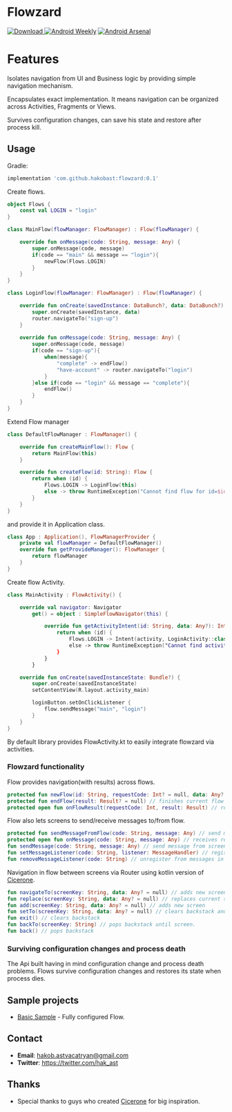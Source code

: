 # Flowzard
[ ![Download](https://api.bintray.com/packages/hakob/maven/flowzard/images/download.svg?version=0.1) ](https://bintray.com/hakob/maven/flowzard/0.1/link)
[![Android Weekly](https://img.shields.io/badge/Android%20Weekly-343-green.svg)](http://androidweekly.net/issues/issue-343)
[![Android Arsenal](https://img.shields.io/badge/Android%20Arsenal-Flowzard-brightgreen.svg?style=flat)](https://android-arsenal.com/details/1/7425)

# Features
Isolates navigation from UI and Business logic by providing simple navigation mechanism.

Encapsulates exact implementation. It means navigation can be organized across Activities, Fragments or Views.

Survives configuration changes, can save his state and restore after process kill.

## Usage

Gradle:

```groovy
implementation 'com.github.hakobast:flowzard:0.1'

```

Create flows.

```kotlin
object Flows {
	const val LOGIN = "login"
}

class MainFlow(flowManager: FlowManager) : Flow(flowManager) {

	override fun onMessage(code: String, message: Any) {
		super.onMessage(code, message)
		if(code == "main" && message == "login"){
		    newFlow(Flows.LOGIN)
		} 
	}
}

class LoginFlow(flowManager: FlowManager) : Flow(flowManager) {

    override fun onCreate(savedInstance: DataBunch?, data: DataBunch?) {
        super.onCreate(savedInstance, data)
        router.navigateTo("sign-up")
    }
    
	override fun onMessage(code: String, message: Any) {
		super.onMessage(code, message)
		if(code == "sign-up"){
		    when(message){
		        "complete" -> endFlow()
		        "have-account" -> router.navigateTo("login")
		    }
		}else if(code == "login" && message == "complete"){
		    endFlow()
		}
	}
}
```

Extend Flow manager 

```kotlin
class DefaultFlowManager : FlowManager() {

	override fun createMainFlow(): Flow {
		return MainFlow(this)
	}

	override fun createFlow(id: String): Flow {
		return when (id) {
			Flows.LOGIN -> LoginFlow(this)
			else -> throw RuntimeException("Cannot find flow for id=$id")
		}
	}
}
```
and provide it in Application class.
```kotlin
class App : Application(), FlowManagerProvider {
    private val flowManager = DefaultFlowManager() 
    override fun getProvideManager(): FlowManager {
        return flowManager
    }
}
```

Create flow Activity. 

```kotlin
class MainActivity : FlowActivity() {

    override val navigator: Navigator
        get() = object : SimpleFlowNavigator(this) {

            override fun getActivityIntent(id: String, data: Any?): Intent {
                return when (id) {
                    Flows.LOGIN -> Intent(activity, LoginActivity::class.java)
                    else -> throw RuntimeException("Cannot find activity for id=$id")
                }
            }
        }

    override fun onCreate(savedInstanceState: Bundle?) {
        super.onCreate(savedInstanceState)
        setContentView(R.layout.activity_main)

        loginButton.setOnClickListener {
            flow.sendMessage("main", "login")
        }
    }
}
```

By default library provides FlowActivity.kt to easily integrate flowzard via activities.

### Flowzard functionality
Flow provides navigation(with results) across flows.
```kotlin
protected fun newFlow(id: String, requestCode: Int? = null, data: Any? = null) // creates new flow
protected fun endFlow(result: Result? = null) // finishes current flow
protected open fun onFlowResult(requestCode: Int, result: Result) // receives result from flow 
```
Flow also lets screens to send/receive messages to/from flow.
```kotlin
protected fun sendMessageFromFlow(code: String, message: Any) // send message to screen.
protected open fun onMessage(code: String, message: Any) // receives result from screen.
fun sendMessage(code: String, message: Any) // send message from screen.
fun setMessageListener(code: String, listener: MessageHandler) // register to messages in screen.
fun removeMessageListener(code: String) // unregister from messages in screen.
```

Navigation in flow between screens via Router using kotlin version of [Cicerone](https://github.com/terrakok/Cicerone).
```kotlin
fun navigateTo(screenKey: String, data: Any? = null) // adds new screen to backstack
fun replace(screenKey: String, data: Any? = null) // replaces current screen with new one
fun add(screenKey: String, data: Any? = null) // adds new screen
fun setTo(screenKey: String, data: Any? = null) // clears backstack and adds new screen to it
fun exit() // clears backstack
fun backTo(screenKey: String) // pops backstack until screen.
fun back() // pops backstack
```

### Surviving configuration changes and process death
The Api built having in mind configuration change and process death problems. Flows survive configuration changes and restores its state when process dies.

## Sample projects

* [Basic Sample](basic) - Fully configured Flow.

## Contact

- **Email**: hakob.astvacatryan@gmail.com
- **Twitter**: https://twitter.com/hak_ast

## Thanks

* Special thanks to guys who created [Cicerone](https://github.com/terrakok/Cicerone) for big inspiration.